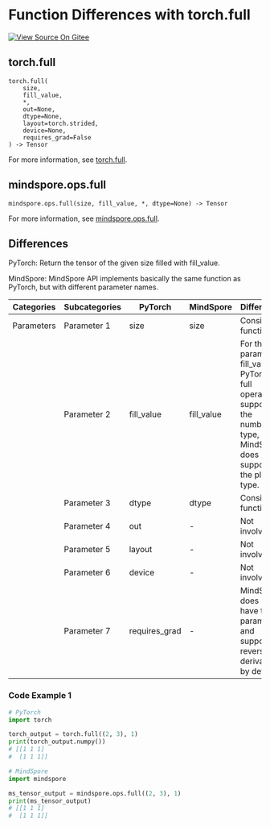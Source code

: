 # Function Differences with torch.full

[![View Source On Gitee](https://mindspore-website.obs.cn-north-4.myhuaweicloud.com/website-images/r2.0/resource/_static/logo_source_en.png)](https://gitee.com/mindspore/docs/blob/r2.0/docs/mindspore/source_en/note/api_mapping/pytorch_diff/full.md)

## torch.full

```text
torch.full(
    size,
    fill_value,
    *,
    out=None,
    dtype=None,
    layout=torch.strided,
    device=None,
    requires_grad=False
) -> Tensor
```

For more information, see [torch.full](https://pytorch.org/docs/1.8.1/generated/torch.full.html).

## mindspore.ops.full

```text
mindspore.ops.full(size, fill_value, *, dtype=None) -> Tensor
```

For more information, see [mindspore.ops.full](https://mindspore.cn/docs/en/r2.0/api_python/ops/mindspore.ops.full.html).

## Differences

PyTorch: Return the tensor of the given size filled with fill_value.

MindSpore:  MindSpore API implements basically the same function as PyTorch, but with different parameter names.

| Categories | Subcategories |PyTorch | MindSpore | Difference |
| ---- | ----- | ------- | --------- | ------------- |
|Parameters | Parameter 1 | size | size |Consistent function |
| | Parameter 2 | fill_value | fill_value | For the parameter fill_value, PyTorch full operator supports the number type, and MindSpore does not support the plural type. |
|  | Parameter 3 | dtype         | dtype     | Consistent function       |
| | Parameter 4 | out           | -         | Not involved |
| | Parameter 5 | layout | - | Not involved |
| | Parameter 6 | device | - | Not involved |
| | Parameter 7 | requires_grad | - | MindSpore does not have this parameter and supports reverse derivation by default |

### Code Example 1

```python
# PyTorch
import torch

torch_output = torch.full((2, 3), 1)
print(torch_output.numpy())
# [[1 1 1]
#  [1 1 1]]

# MindSpore
import mindspore

ms_tensor_output = mindspore.ops.full((2, 3), 1)
print(ms_tensor_output)
# [[1 1 1]
#  [1 1 1]]
```
